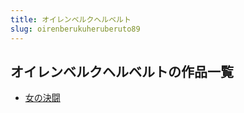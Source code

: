 ```yaml
---
title: オイレンベルクヘルベルト
slug: oirenberukuheruberuto89
---
```


## オイレンベルクヘルベルトの作品一覧

- [女の決闘](nunojuedou9b)

